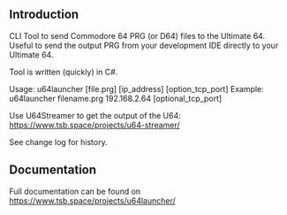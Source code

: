 Introduction
------------
CLI Tool to send Commodore 64 PRG (or D64) files to the Ultimate 64. Useful to send the output PRG from your development IDE directly to your Ultimate 64.

Tool is written (quickly) in C#.

Usage: u64launcher [file.prg] [ip_address] [option_tcp_port]
Example: u64launcher filename.prg 192.168.2.64 [optional_tcp_port]

Use U64Streamer to get the output of the U64: https://www.tsb.space/projects/u64-streamer/

See change log for history.

## Documentation

Full documentation can be found on https://www.tsb.space/projects/u64launcher/
